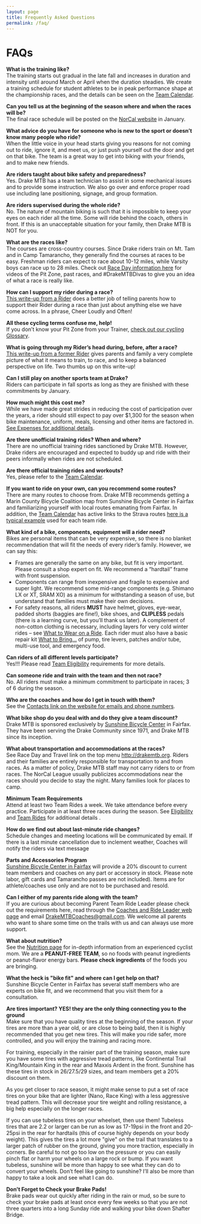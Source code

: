 ```yaml
---
layout: page
title: Frequently Asked Questions
permalink: /faq/
---
```

# FAQs

**What is the training like?**  
The training starts out gradual in the late fall and increases in duration and intensity until around March or April when the duration steadies. We create a training schedule for student athletes to be in peak performance shape at the championship races, and the details can be seen on the [Team Calendar]({{site.baseurl}}/calendar).

**Can you tell us at the beginning of the season where and when the races will be?**  
The final race schedule will be posted on the [NorCal website](http://www.norcalmtb.org) in January.

**What advice do you have for someone who is new to the sport or doesn’t know many people who ride?**  
When the little voice in your head starts giving you reasons for not coming out to ride, ignore it, and meet us, or just push yourself out the door and get on that bike. The team is a great way to get into biking with your friends, and to make new friends.

**Are riders taught about bike safety and preparedness?**  
Yes. Drake MTB has a team technician to assist in some mechanical issues and to provide some instruction. We also go over and enforce proper road use including lane positioning, signage, and group formation.

**Are riders supervised during the whole ride?**  
No. The nature of mountain biking is such that it is impossible to keep your eyes on each rider all the time. Some will ride behind the coach, others in front. If this is an unacceptable situation for your family, then Drake MTB is NOT for you.

**What are the races like?**  
The courses are cross-country courses. Since Drake riders train on Mt. Tam and in Camp Tamarancho, they generally find the courses at races to be easy. Freshman riders can expect to race about 10-12 miles, while Varsity boys can race up to 28 miles.  Check out [Race Day information here]({{site.baseurl}}/raceday)  for videos of the Pit Zone, past races, and #DrakeMTBDivas to give you an idea of what a race is really like.

**How can I support my rider during a race?**  
[This write-up from a Rider]({{site.baseurl}}/racesupport) does a better job of telling parents how to support their Rider during a race than just about anything else we have come across.  In a phrase, Cheer Loudly and Often!

**All these cycling terms confuse me, help!**  
If you don’t know your Pit Zone from your Trainer, [check out our cycling Glossary]({{site.baseurl}}/glossary).

**What is going through my Rider’s head during, before, after a race?**  
[This write-up from a former Rider]({{site.baseurl}}/racesupport) gives parents and family a very complete picture of what it means to train, to race, and to keep a balanced perspective on life.  Two thumbs up on this write-up!

**Can I still play on another sports team at Drake?**  
Riders can participate in fall sports as long as they are finished with these commitments by January.

**How much might this cost me?**  
While we have made great strides in reducing the cost of participation over the years, a rider should still expect to pay over $1,300 for the season when bike maintenance, uniform, meals, licensing and other items are factored in.  [See Expenses for additional details]({{site.baseurl}}/expenses).

**Are there unofficial training rides? When and where?**  
There are no unofficial training rides sanctioned by Drake MTB. However, Drake riders are encouraged and expected to buddy up and ride with their peers informally when rides are not scheduled.

**Are there official training rides and workouts?**  
Yes, please refer to the [Team Calendar]({{site.baseurl}}/calendar).

**If you want to ride on your own, can you recommend some routes?**  
There are many routes to choose from. Drake MTB recommends getting a Marin County Bicycle Coalition map from Sunshine Bicycle Center in Fairfax and familiarizing yourself with local routes emanating from Fairfax.  In addition, the [Team Calendar]({{site.baseurl}}/calendar) has active links to the Strava routes [here is a typical example](https://www.strava.com/routes/3978471) used for each team ride.

**What kind of a bike, components, equipment will a rider need?**  
Bikes are personal items that can be very expensive, so there is no blanket recommendation that will fit the needs of every rider’s family. However, we can say this:

 * Frames are generally the same on any bike, but fit is very important. Please consult a shop expert on fit. We recommend a “hardtail” frame with front suspension.  
 * Components can range from inexpensive and fragile to expensive and super light. We recommend some mid-range components (e.g. Shimano LX or XT, SRAM XO) as a minimum for withstanding a season of use, but understand that families must make their own decisions.
 * For safety reasons, all riders **MUST** have helmet, gloves, eye-wear, padded shorts (baggies are fine!), bike shoes, and **CLIPLESS** pedals (there is a learning curve, but you’ll thank us later). A complement of non-cotton clothing is necessary, including layers for very cold winter rides – see [What to Wear on a Ride]({{site.baseurl}}/what_to_wear_v2.pdf). Each rider must also have a basic repair kit [What to Bring...]({{site.baseurl}}/what_to_bring.jpg) of pump, tire levers, patches and/or tube, multi-use tool, and emergency food.


**Can riders of all different levels participate?**  
Yes!!! Please read [Team Eligibility]({{site.baseurl}}/eligibility) requirements for more details.

**Can someone ride and train with the team and then not race?**  
No. All riders must make a minimum commitment to participate in races; 3 of 6 during the season.

**Who are the coaches and how do I get in touch with them?**  
See the [Contacts link on the website for emails and phone numbers]({{site.baseurl}}/contacts).

**What bike shop do you deal with and do they give a team discount?**  
Drake MTB is sponsored exclusively by [Sunshine Bicycle Center](https://www.sunshinebicycle.com/) in Fairfax. They have been serving the Drake Community since 1971, and Drake MTB since its inception.

**What about transportation and accommodations at the races?**  
See Race Day and Travel link on the top menu <http://drakemtb.org>.  Riders and their families are entirely responsible for transportation to and from races. As a matter of policy, Drake MTB staff may not carry riders to or from races. The NorCal League usually publicizes accommodations near the races should you decide to stay the night. Many families look for places to camp.

**Minimum Team Requirements**  
Attend at least two Team Rides a week. We take attendance before every practice. Participate in at least three races during the season.  See [Eligibility]({{site.baseurl}}/eligibility) and [Team Rides]({{site.baseurl}}/practices) for additional details .

**How do we find out about last-minute ride changes?**  
Schedule changes and meeting locations will be communicated by email. If there is a last minute cancellation due to inclement weather, Coaches will notify the riders via text message

**Parts and Accessories Program**  
[Sunshine Bicycle Center in Fairfax](https://www.sunshinebicycle.com) will provide a 20% discount to current team members and coaches on any part or accessory in stock.  Please note labor, gift cards and Tamarancho passes are not included). Items are for athlete/coaches use only and are not to be purchased and resold.

**Can I either of my parents ride along with the team?**  
If you are curious about becoming Parent Team Ride Leader please check out the requirements here, read through the [Coaches and Ride Leader web page]({{site.baseurl}}/coaches) and email <DrakeMTBCoaches@gmail.com>. We welcome all parents who want to share some time on the trails with us and can always use more support.

**What about nutrition?**  
See the [Nutrition page]({{site.baseurl}}/nutrition) for in-depth information from an experienced cyclist mom.
We are a **PEANUT-FREE TEAM**, so no foods with peanut ingredients or peanut-flavor energy bars. **Please check ingredients** of the foods you are bringing.

**What the heck is "bike fit" and where can I get help on that?**  
Sunshine Bicycle Center in Fairfax has several staff members who are experts on bike fit, and we recommend that you visit them for a consultation.

**Are tires important?  YES! they are the only thing connecting you to the ground**  
Make sure that you have quality tires at the beginning of the season.  If your tires are more than a year old, or are close to being bald, then it is highly recommended that you get new tires.  This will make you ride safer, more controlled, and you will enjoy the training and racing more.

For training, especially in the rainier part of the training season, make sure you have some tires with aggressive tread patterns, like Continental Trail King/Mountain King in the rear and Maxxis Ardent in the front.   Sunshine has these tires in stock in 26/27.5/29 sizes, and team members get a 20% discount on them.

As you get closer to race season, it might make sense to put a set of race tires on your bike that are lighter (Nano, Race King) with a less aggressive tread pattern.  This will decrease your tire weight and rolling resistance, a big help especially on the longer races.

If you can use tubeless tires on your wheelset, then use them!  Tubeless tires that are 2.2 or larger can be run as low as 17-19psi in the front and 20-25psi in the rear for hardtails (this of course highly depends on your body weight).  This gives the tires a lot more "give" on the trail that translates to a larger patch of rubber on the ground, giving you more traction, especially in corners.  Be careful to not go too low on the pressure or you can easily pinch flat or harm your wheels on a large rock or bump. If you want tubeless, sunshine will be more than happy to see what they can do to convert your wheels. Don’t feel like going to sunshine? I’ll also be more than happy to take a look and see what I can do.

**Don't Forget to Check your Brake Pads!**  
Brake pads wear out quickly after riding in the rain or mud, so be sure to check your brake pads at least once every few weeks so that you are not three quarters into a long Sunday ride and walking your bike down Shafter Bridge.
